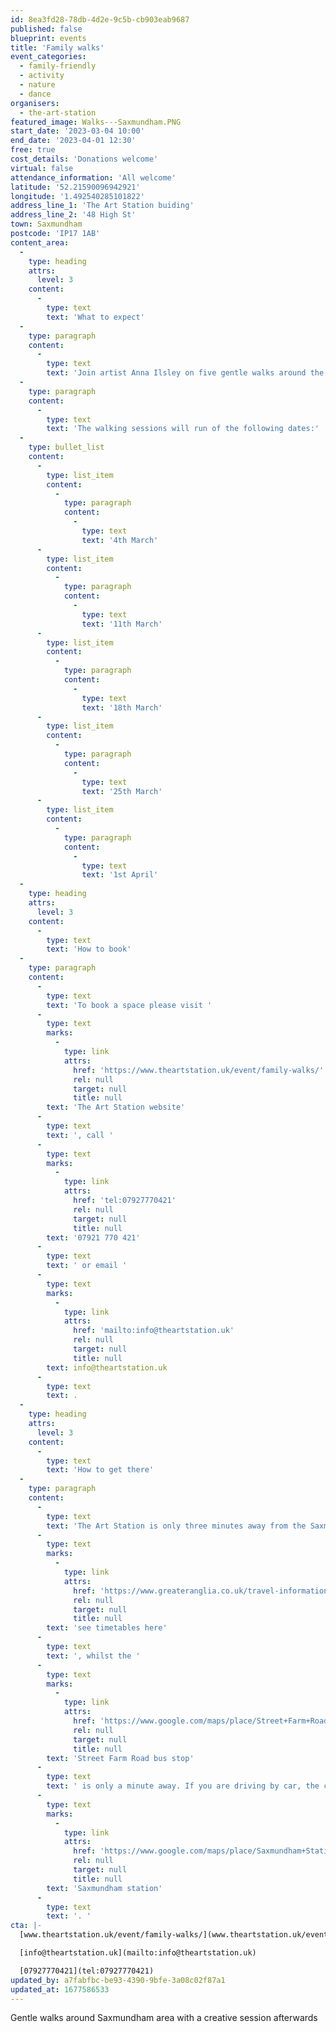 ```yaml
---
id: 8ea3fd28-78db-4d2e-9c5b-cb903eab9687
published: false
blueprint: events
title: 'Family walks'
event_categories:
  - family-friendly
  - activity
  - nature
  - dance
organisers:
  - the-art-station
featured_image: Walks---Saxmundham.PNG
start_date: '2023-03-04 10:00'
end_date: '2023-04-01 12:30'
free: true
cost_details: 'Donations welcome'
virtual: false
attendance_information: 'All welcome'
latitude: '52.21590096942921'
longitude: '1.492540285101822'
address_line_1: 'The Art Station buiding'
address_line_2: '48 High St'
town: Saxmundham
postcode: 'IP17 1AB'
content_area:
  -
    type: heading
    attrs:
      level: 3
    content:
      -
        type: text
        text: 'What to expect'
  -
    type: paragraph
    content:
      -
        type: text
        text: 'Join artist Anna Ilsley on five gentle walks around the Saxmundham local area with a creative session at The Art Station afterward, materials provided. The walk starts at The Art Station building (yellow doors), please ensure that children are accompanied by adults/carers at all times. '
  -
    type: paragraph
    content:
      -
        type: text
        text: 'The walking sessions will run of the following dates:'
  -
    type: bullet_list
    content:
      -
        type: list_item
        content:
          -
            type: paragraph
            content:
              -
                type: text
                text: '4th March'
      -
        type: list_item
        content:
          -
            type: paragraph
            content:
              -
                type: text
                text: '11th March'
      -
        type: list_item
        content:
          -
            type: paragraph
            content:
              -
                type: text
                text: '18th March'
      -
        type: list_item
        content:
          -
            type: paragraph
            content:
              -
                type: text
                text: '25th March'
      -
        type: list_item
        content:
          -
            type: paragraph
            content:
              -
                type: text
                text: '1st April'
  -
    type: heading
    attrs:
      level: 3
    content:
      -
        type: text
        text: 'How to book'
  -
    type: paragraph
    content:
      -
        type: text
        text: 'To book a space please visit '
      -
        type: text
        marks:
          -
            type: link
            attrs:
              href: 'https://www.theartstation.uk/event/family-walks/'
              rel: null
              target: null
              title: null
        text: 'The Art Station website'
      -
        type: text
        text: ', call '
      -
        type: text
        marks:
          -
            type: link
            attrs:
              href: 'tel:07927770421'
              rel: null
              target: null
              title: null
        text: '07921 770 421'
      -
        type: text
        text: ' or email '
      -
        type: text
        marks:
          -
            type: link
            attrs:
              href: 'mailto:info@theartstation.uk'
              rel: null
              target: null
              title: null
        text: info@theartstation.uk
      -
        type: text
        text: .
  -
    type: heading
    attrs:
      level: 3
    content:
      -
        type: text
        text: 'How to get there'
  -
    type: paragraph
    content:
      -
        type: text
        text: 'The Art Station is only three minutes away from the Saxmundham train station, '
      -
        type: text
        marks:
          -
            type: link
            attrs:
              href: 'https://www.greateranglia.co.uk/travel-information/station-information/sax'
              rel: null
              target: null
              title: null
        text: 'see timetables here'
      -
        type: text
        text: ', whilst the '
      -
        type: text
        marks:
          -
            type: link
            attrs:
              href: 'https://www.google.com/maps/place/Street+Farm+Road/@52.216324,1.4912831,19z/data=!4m23!1m16!4m15!1m6!1m2!1s0x47d988e7a70ccb65:0xab1ab0a8674bd9b2!2sStreet+Farm+Road,+Saxmundham+IP17+1AJ!2m2!1d1.491707!2d52.216244!1m6!1m2!1s0x47d988e7acfa60b5:0x94de9b2e77c31bb3!2s48+High+St,+Saxmundham+IP17+1AB!2m2!1d1.4925419!2d52.2158794!3e2!3m5!1s0x47d988e7a78c0043:0x2b241da72445eea2!8m2!3d52.216324!4d1.491816!16s%2Fg%2F1q67rylft'
              rel: null
              target: null
              title: null
        text: 'Street Farm Road bus stop'
      -
        type: text
        text: ' is only a minute away. If you are driving by car, the closest parking is at '
      -
        type: text
        marks:
          -
            type: link
            attrs:
              href: 'https://www.google.com/maps/place/Saxmundham+Station/@52.2152263,1.4908974,17.9z/data=!4m6!3m5!1s0x47d988e793a3d45b:0x2af9111fcd8fe6eb!8m2!3d52.2152199!4d1.4906056!16s%2Fg%2F11tjbv_rgp'
              rel: null
              target: null
              title: null
        text: 'Saxmundham station'
      -
        type: text
        text: '. '
cta: |-
  [www.theartstation.uk/event/family-walks/](www.theartstation.uk/event/family-walks/)

  [info@theartstation.uk](mailto:info@theartstation.uk)

  [07927770421](tel:07927770421)
updated_by: a7fabfbc-be93-4390-9bfe-3a08c02f87a1
updated_at: 1677586533
---
```

Gentle walks around Saxmundham area with a creative session afterwards